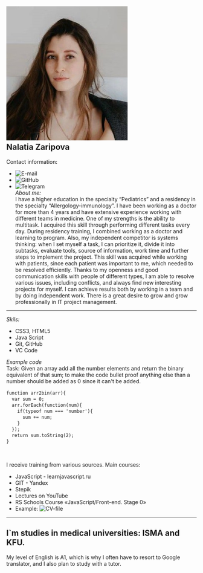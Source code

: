 ![profile photo](myphoto.jpg) <br>
__Nalatia Zaripova__ <br>
---


Contact information:

- ![E-mail](Shayfutdinova1995@mail.ru)
- ![GitHub](https://github.com/DrNatalia)
- ![Telegram](https://t.me/drShaifutdinova) <br>
_About me:_ <br>
I have a higher education in the specialty “Pediatrics” and a residency in the specialty “Allergology-immunology”. I have been working as a doctor for more than 4 years and have extensive experience working with different teams in medicine.
One of my strengths is the ability to multitask. I acquired this skill through performing different tasks every day. During residency training, I combined working as a doctor and learning to program.
Also, my independent competitor is systems thinking: when I set myself a task, I can prioritize it, divide it into subtasks, evaluate tools, source of information, work time and further steps to implement the project. This skill was acquired while working with patients, since each patient was important to me, which needed to be resolved efficiently.
Thanks to my openness and good communication skills with people of different types, I am able to resolve various issues, including conflicts, and always find new interesting projects for myself. I can achieve results both by working in a team and by doing independent work. There is a great desire to grow and grow professionally in IT project management.
---
 _Skils:_
- CSS3, HTML5
- Java Script
- Git, GitHub
- VC Code

*Example code* <br>
Task: Given an array add all the number elements and return the binary equivalent of that sum; to make the code bullet proof anything else than a number should be added as 0 since it can't be added.

```  
function arr2bin(arr){
  var sum = 0;
  arr.forEach(function(num){
    if(typeof num === 'number'){
      sum += num;
    }
  });
  return sum.toString(2);
}

                
```

 I receive training from various sources. Main courses:
- JavaScript - learnjavascript.ru 
- GIT - Yandex 
- Stepik 
- Lectures on YouTube
- RS Schools Course «JavaScript/Front-end. Stage 0» 
- Example: 
![CV-file](https://github.com/DrNatalia/rsschool-cv)<br>
---
I`m studies in medical universities: ISMA and KFU. <br>
---
 My level of English is A1, which is why I often have to resort to Google translator, and I also plan to study with a tutor.
